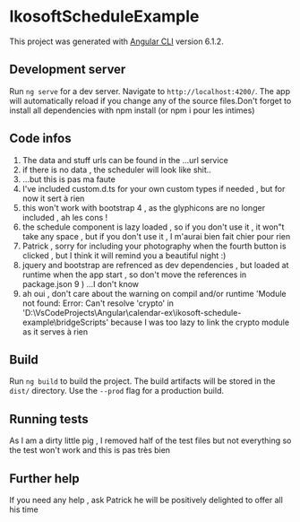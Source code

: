 # IkosoftScheduleExample

This project was generated with [Angular CLI](https://github.com/angular/angular-cli) version 6.1.2.

## Development server

Run `ng serve` for a dev server. Navigate to `http://localhost:4200/`. The app will automatically reload if you change any of the source files.Don't forget to install all dependencies with npm install (or npm i pour les intimes)

## Code infos

1) The data and stuff urls can be found in the ...url service 
2) if there is no data , the scheduler will look like shit..
3) ...but this is pas ma faute
4) I've included custom.d.ts for your own custom types if needed , but for now it sert à rien
5) this won't work with bootstrap 4 , as the glyphicons are no longer included , ah les cons !
6) the schedule component is lazy loaded , so if you don't use it , it won"t take any space , but if you don't use it , I m'aurai bien fait chier pour rien
7) Patrick , sorry for including your photography when the fourth button is clicked , but I think it will remind you a beautiful night :)
8) jquery and bootstrap are refrenced as dev dependencies , but loaded at runtime when the app start , so don't move the references in package.json
9 ) ...I don't know
10) ah oui , don't care about the warning on compil and/or runtime  'Module not found: Error: Can't resolve 'crypto' in 'D:\VsCodeProjects\Angular\calendar-ex\ikosoft-schedule-example\bridgeScripts' because I was too lazy to link the crypto module as it serves à rien


## Build

Run `ng build` to build the project. The build artifacts will be stored in the `dist/` directory. Use the `--prod` flag for a production build.

## Running tests

As I am a dirty little pig , I removed half of the test files but not everything so the test won't work and this is pas très bien

## Further help
 
 If you need any help , ask Patrick he will be positively delighted to offer all his time 

